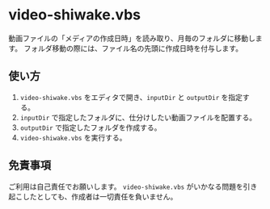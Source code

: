 # video-shiwake.vbs

動画ファイルの「メディアの作成日時」を読み取り、月毎のフォルダに移動します。
フォルダ移動の際には、ファイル名の先頭に作成日時を付与します。

## 使い方

1. `video-shiwake.vbs` をエディタで開き、`inputDir` と `outputDir` を指定する。
2. `inputDir` で指定したフォルダに、仕分けしたい動画ファイルを配置する。
3. `outputDir` で指定したフォルダを作成する。
4. `video-shiwake.vbs` を実行する。

## 免責事項

ご利用は自己責任でお願いします。
`video-shiwake.vbs` がいかなる問題を引き起こしたとしても、作成者は一切責任を負いません。

